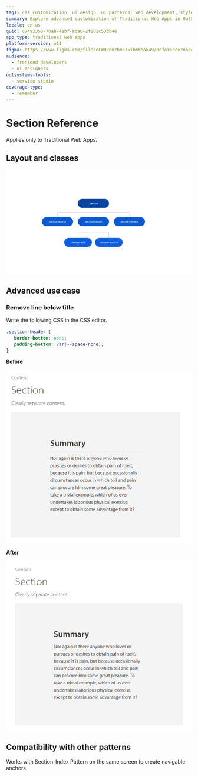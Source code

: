 ```yaml
---
tags: css customization, ui design, ui patterns, web development, style customization
summary: Explore advanced customization of Traditional Web Apps in OutSystems 11 (O11) by modifying CSS for UI patterns.
locale: en-us
guid: c7493358-7bab-4ebf-ada6-2f101c53db4e
app_type: traditional web apps
platform-version: o11
figma: https://www.figma.com/file/eFWRZ0nZhm5J5ibmKMak49/Reference?node-id=615:564
audience:
  - frontend developers
  - ui designers
outsystems-tools:
  - service studio
coverage-type:
  - remember
---
```


# Section Reference

<div class="info" markdown="1">

Applies only to Traditional Web Apps.

</div>

## Layout and classes

![Diagram illustrating the layout and classes of the Section UI Pattern](images/section-2-diag.png "Section Layout Diagram")

## Advanced use case

### Remove line below title

Write the following CSS in the CSS editor.

 ```css
.section-header {
    border-bottom: none;
    padding-bottom: var(--space-none);
}
```

**Before**

![Screenshot showing the Section UI Pattern before removing the line below the title](images/section-3.png "Section Before CSS Changes")

**After**

![Screenshot showing the Section UI Pattern after applying CSS to remove the line below the title](images/section-4.png "Section After CSS Changes")

## Compatibility with other patterns

Works with Section-Index Pattern on the same screen to create navigable anchors.
